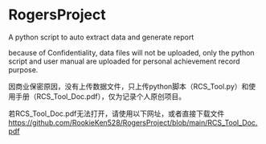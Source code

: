 # RogersProject
A python script to auto extract data and generate report

because of Confidentiality, data files will not be uploaded, only the python script and user manual are uploaded for personal achievement record purpose.

因商业保密原因，没有上传数据文件，只上传python脚本（RCS_Tool.py）和使用手册（RCS_Tool_Doc.pdf），仅为记录个人原创项目。

若RCS_Tool_Doc.pdf无法打开，请使用以下网址，或者直接下载文件
https://github.com/RookieKen528/RogersProject/blob/main/RCS_Tool_Doc.pdf
